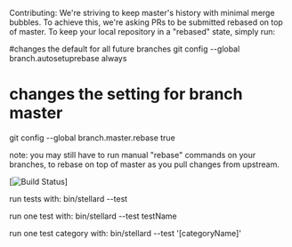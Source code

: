Contributing:
  We're striving to keep master's history with minimal merge bubbles. To achieve this, we're asking PRs to be submitted rebased on top of master.
  To keep your local repository in a "rebased" state, simply run:

#changes the default for all future branches
git config --global branch.autosetuprebase always 
# changes the setting for branch master
git config --global branch.master.rebase true

note: you may still have to run manual "rebase" commands on your branches, to rebase on top of master as you pull changes from upstream.

[![Build Status](https://magnum.travis-ci.com/stellar/hayashi.svg?token=u11W8KHX2y4hfGqbzE1E)]

run tests with:
  bin/stellard --test

run one test with:
  bin/stellard --test  testName

run one test category with:
  bin/stellard --test '[categoryName]'


